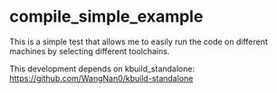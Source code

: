 # compile_simple_example
This is a simple test that allows me to easily run the code on different machines by selecting different toolchains.

This development depends on kbuild_standalone:
https://github.com/WangNan0/kbuild-standalone
